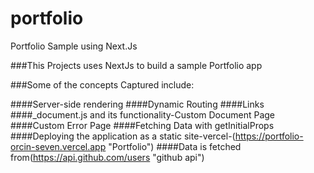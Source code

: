 # portfolio
Portfolio Sample using Next.Js

###This Projects uses NextJs to build a sample Portfolio app

###Some of the concepts Captured include:

####Server-side rendering
####Dynamic Routing
####Links
####_document.js and its functionality-Custom Document Page
####Custom Error Page
####Fetching Data with getInitialProps
####Deploying the application as a static site-vercel-(https://portfolio-orcin-seven.vercel.app "Portfolio")
####Data is fetched from(https://api.github.com/users "github api")
